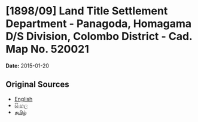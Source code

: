 # [1898/09] Land Title Settlement Department - Panagoda, Homagama D/S Division, Colombo District - Cad. Map No. 520021

**Date:** 2015-01-20

## Original Sources

- [English](https://documents.gov.lk/view/extra-gazettes/2015/1/1898-09_E.pdf)
- [සිංහල](https://documents.gov.lk/view/extra-gazettes/2015/1/1898-09_S.pdf)
- [தமிழ்](https://documents.gov.lk/view/extra-gazettes/2015/1/1898-09_T.pdf)
